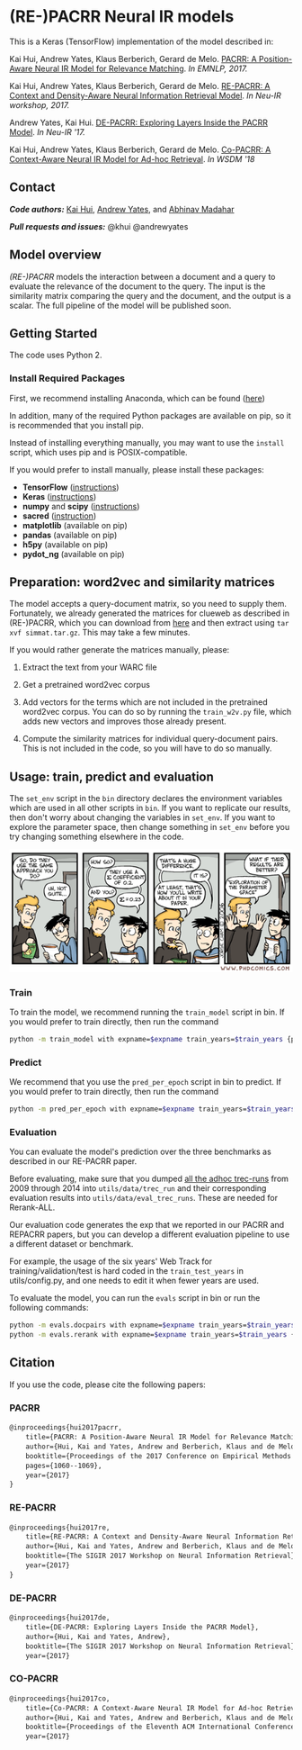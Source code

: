 # (RE-)PACRR Neural IR models

This is a Keras (TensorFlow) implementation of the model described in:

Kai Hui, Andrew Yates, Klaus Berberich, Gerard de Melo.
[PACRR: A Position-Aware Neural IR Model for Relevance Matching](https://arxiv.org/pdf/1704.03940.pdf).
*In EMNLP, 2017.*

Kai Hui, Andrew Yates, Klaus Berberich, Gerard de Melo.
[RE-PACRR: A Context and Density-Aware Neural Information Retrieval Model](https://arxiv.org/pdf/1706.10192.pdf).
*In Neu-IR workshop, 2017.*

Andrew Yates, Kai Hui.
[DE-PACRR: Exploring Layers Inside the PACRR Model](https://arxiv.org/pdf/1706.08746.pdf).
*In Neu-IR '17.*

Kai Hui, Andrew Yates, Klaus Berberich, Gerard de Melo.
[Co-PACRR: A Context-Aware Neural IR Model for Ad-hoc Retrieval](https://arxiv.org/pdf/1706.10192.pdf).
*In WSDM '18*

## Contact

***Code authors:*** [Kai Hui](https://people.mpi-inf.mpg.de/~khui/), [Andrew Yates](https://andrewyates.net/), and
[Abhinav Madahar](https://abhinavmadahar.com)

***Pull requests and issues:*** @khui @andrewyates

## Model overview

*(RE-)PACRR* models the interaction between a document and a query to evaluate
the relevance of the document to the query. The input is the similarity matrix
comparing the query and the document, and the output is a scalar. The full
pipeline of the model will be published soon.

## Getting Started

The code uses Python 2.

### Install Required Packages

First, we recommend installing Anaconda, which can be found
([here](https://www.continuum.io/downloads))

In addition, many of the required Python packages are available on pip, so it
is recommended that you install pip.

Instead of installing everything manually, you may want to use the `install`
script, which uses pip and is POSIX-compatible.

If you would prefer to install manually, please install these packages:

* **TensorFlow** ([instructions](https://www.tensorflow.org/install/))
* **Keras** ([instructions](https://keras.io/#installation))
* **numpy** and **scipy** ([instructions](https://www.scipy.org/install.html))
* **sacred** ([instruction](http://sacred.readthedocs.io/en/latest/quickstart.html#installation))
* **matplotlib** (available on pip)
* **pandas** (available on pip)
* **h5py** (available on pip)
* **pydot\_ng** (available on pip)

## Preparation: word2vec and similarity matrices

The model accepts a query-document matrix, so you need to supply them.
Fortunately, we already generated the matrices for clueweb as described in
(RE-)PACRR, which you can download from
[here](https://drive.google.com/file/d/0B3FrsWe6Y5YqdEtfSjI4N0h1LXM/view?usp=sharing)
and then extract using `tar xvf simmat.tar.gz`. This may take a few minutes.

If you would rather generate the matrices manually, please:

1. Extract the text from your WARC file

2. Get a pretrained word2vec corpus

3. Add vectors for the terms which are not included in the pretrained word2vec
   corpus. You can do so by running the `train_w2v.py` file, which adds new
   vectors and improves those already present.

4. Compute the similarity matrices for individual query-document pairs. This is
   not included in the code, so you will have to do so manually.

## Usage: train, predict and evaluation

The `set_env` script in the `bin` directory declares the environment variables
which are used in all other scripts in `bin`. If you want to replicate our
results, then don't worry about changing the variables in `set_env`. If you
want to explore the parameter space, then change something in `set_env` before
you try changing something elsewhere in the code.

![PHDComics: Dec 8, 2006](./phd120806s.gif)

### Train

To train the model, we recommend running the `train_model` script in bin. If
you would prefer to train directly, then run the command

```bash
python -m train_model with expname=$expname train_years=$train_years {param_name=param_val}
```

### Predict
We recommend that you use the `pred_per_epoch` script in bin to predict. If
you would prefer to train directly, then run the command

```bash
python -m pred_per_epoch with expname=$expname train_years=$train_years test_year=$test_year {param_name=param_val}
```

### Evaluation

You can evaluate the model's prediction over the three benchmarks as described
in our RE-PACRR paper.

Before evaluating, make sure that you dumped [all the adhoc
trec-runs](http://trec.nist.gov/results/) from 2009 through 2014 into
`utils/data/trec_run` and their corresponding evaluation results into
`utils/data/eval_trec_runs`. These are needed for Rerank-ALL.

Our evaluation code generates the exp that we reported in our PACRR and REPACRR
papers, but you can develop a different evaluation pipeline to use a different
dataset or benchmark.

For example, the usage of the six years' Web Track for training/validation/test
is hard coded in the `train_test_years` in utils/config.py, and one needs to
edit it when fewer years are used.

To evaluate the model, you can run the `evals` script in bin or run the following commands:

```bash
python -m evals.docpairs with expname=$expname train_years=$train_years {param_name=param_val}
python -m evals.rerank with expname=$expname train_years=$train_years {param_name=param_val}
```

## Citation

If you use the code, please cite the following papers:

### PACRR

```latex
@inproceedings{hui2017pacrr,
	title={PACRR: A Position-Aware Neural IR Model for Relevance Matching},
	author={Hui, Kai and Yates, Andrew and Berberich, Klaus and de Melo, Gerard},
	booktitle={Proceedings of the 2017 Conference on Empirical Methods in Natural Language Processing},
	pages={1060--1069},
	year={2017}
}
```

### RE-PACRR

```latex
@inproceedings{hui2017re,
	title={RE-PACRR: A Context and Density-Aware Neural Information Retrieval Model},
	author={Hui, Kai and Yates, Andrew and Berberich, Klaus and de Melo, Gerard},
	booktitle={The SIGIR 2017 Workshop on Neural Information Retrieval},
	year={2017}
}
```

### DE-PACRR

```latex
@inproceedings{hui2017de,
	title={DE-PACRR: Exploring Layers Inside the PACRR Model},
	author={Hui, Kai and Yates, Andrew},
	booktitle={The SIGIR 2017 Workshop on Neural Information Retrieval},
	year={2017}
```

### CO-PACRR

```latex
@inproceedings{hui2017co,
	title={Co-PACRR: A Context-Aware Neural IR Model for Ad-hoc Retrieval},
	author={Hui, Kai and Yates, Andrew and Berberich, Klaus and de Melo, Gerard},
	booktitle={Proceedings of the Eleventh ACM International Conference on Web Search and Data Mining},
	year={2017}
```
